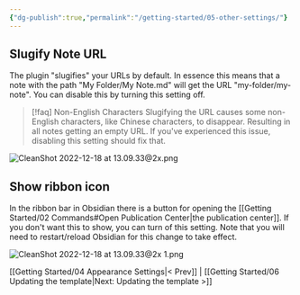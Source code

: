 ```yaml
---
{"dg-publish":true,"permalink":"/getting-started/05-other-settings/"}
---
```



## Slugify Note URL
The plugin "slugifies" your URLs by default. In essence this means that a note with the path "My Folder/My Note.md" will get the URL "my-folder/my-note". 
You can disable this by turning this setting off. 

> [!faq] Non-English Characters
> Slugifying the URL causes some non-English characters, like Chinese characters, to disappear. Resulting in all notes getting an empty URL. If you've experienced this issue, disabling this setting should fix that.


![CleanShot 2022-12-18 at 13.09.33@2x.png](/img/user/img/CleanShot%202022-12-18%20at%2013.09.33@2x.png)

## Show ribbon icon
In the ribbon bar in Obsidian there is a button for opening the [[Getting Started/02 Commands#Open Publication Center\|the publication center]]. If you don't want this to show, you can turn of this setting. Note that you will need to restart/reload Obsidian for this change to take effect. 

![CleanShot 2022-12-18 at 13.09.33@2x 1.png](/img/user/img/CleanShot%202022-12-18%20at%2013.09.33@2x%201.png)

 [[Getting Started/04 Appearance Settings\|< Prev]] | [[Getting Started/06 Updating the template\|Next: Updating the template >]]